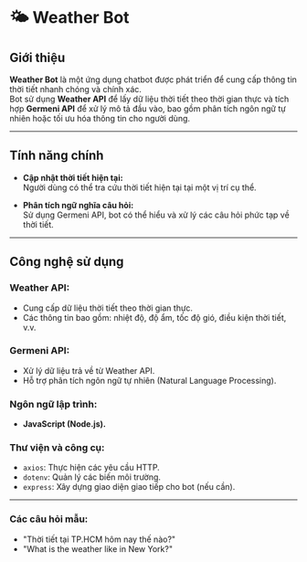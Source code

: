 # 🌤️ Weather Bot  

## **Giới thiệu**  
**Weather Bot** là một ứng dụng chatbot được phát triển để cung cấp thông tin thời tiết nhanh chóng và chính xác.  
Bot sử dụng **Weather API** để lấy dữ liệu thời tiết theo thời gian thực và tích hợp **Germeni API** để xử lý mô tả đầu vào, bao gồm phân tích ngôn ngữ tự nhiên hoặc tối ưu hóa thông tin cho người dùng.  

---

## **Tính năng chính**  
- **Cập nhật thời tiết hiện tại:**  
  Người dùng có thể tra cứu thời tiết hiện tại tại một vị trí cụ thể.  

- **Phân tích ngữ nghĩa câu hỏi:**  
  Sử dụng Germeni API, bot có thể hiểu và xử lý các câu hỏi phức tạp về thời tiết.  

---

## **Công nghệ sử dụng**  
### **Weather API:**  
- Cung cấp dữ liệu thời tiết theo thời gian thực.  
- Các thông tin bao gồm: nhiệt độ, độ ẩm, tốc độ gió, điều kiện thời tiết, v.v.  

### **Germeni API:**  
- Xử lý dữ liệu trả về từ Weather API.  
- Hỗ trợ phân tích ngôn ngữ tự nhiên (Natural Language Processing).  

### **Ngôn ngữ lập trình:**  
- **JavaScript (Node.js).**  

### **Thư viện và công cụ:**  
- `axios`: Thực hiện các yêu cầu HTTP.  
- `dotenv`: Quản lý các biến môi trường.  
- `express`: Xây dựng giao diện giao tiếp cho bot (nếu cần).  

---
### **Các câu hỏi mẫu:**  
- "Thời tiết tại TP.HCM hôm nay thế nào?"
- "What is the weather like in New York?"
